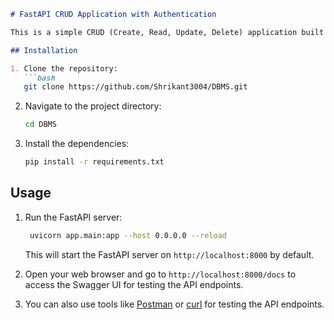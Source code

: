 ```markdown
# FastAPI CRUD Application with Authentication

This is a simple CRUD (Create, Read, Update, Delete) application built using FastAPI, a modern web framework for building APIs with Python. It includes endpoints that require user authentication.

## Installation

1. Clone the repository:
   ```bash
   git clone https://github.com/Shrikant3004/DBMS.git
   ```
2. Navigate to the project directory:
   ```bash
   cd DBMS
   ```
3. Install the dependencies:
   ```bash
   pip install -r requirements.txt
   ```

## Usage

1. Run the FastAPI server:
   ```bash
    uvicorn app.main:app --host 0.0.0.0 --reload
   ```
   This will start the FastAPI server on `http://localhost:8000` by default.

2. Open your web browser and go to `http://localhost:8000/docs` to access the Swagger UI for testing the API endpoints.

3. You can also use tools like [Postman](https://www.postman.com/) or [curl](https://curl.se/) for testing the API endpoints.
